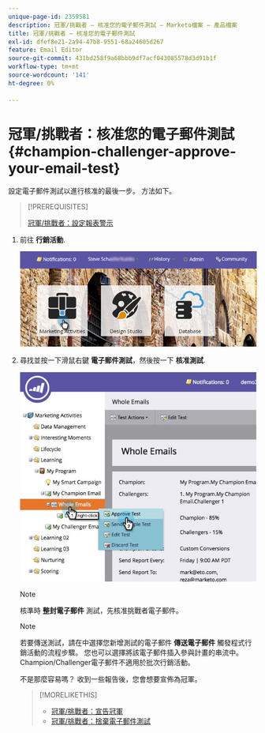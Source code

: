 ```yaml
---
unique-page-id: 2359581
description: 冠軍/挑戰者 — 核准您的電子郵件測試 — Marketo檔案 — 產品檔案
title: 冠軍/挑戰者 — 核准您的電子郵件測試
exl-id: dfef8e21-2a94-47b8-9551-68a24605d267
feature: Email Editor
source-git-commit: 431bd258f9a68bbb9df7acf043085578d3d91b1f
workflow-type: tm+mt
source-wordcount: '141'
ht-degree: 0%

---
```


# 冠軍/挑戰者：核准您的電子郵件測試 {#champion-challenger-approve-your-email-test}

設定電子郵件測試以進行核准的最後一步。 方法如下。

>[!PREREQUISITES]
>
>[冠軍/挑戰者：設定報表警示](/help/marketo/product-docs/email-marketing/general/functions-in-the-editor/email-tests-champion-challenger/champion-challenger-configure-report-alerts.md)

1. 前往 **行銷活動**.

   ![](assets/login-marketing-activities-1.png)

1. 尋找並按一下滑鼠右鍵 **電子郵件測試**，然後按一下 **核准測試**.

   ![](assets/champion3.jpg)

   >[!NOTE]
   >
   >核準時 **整封電子郵件** 測試，先核准挑戰者電子郵件。

   >[!NOTE]
   >
   >若要傳送測試，請在中選擇您新增測試的電子郵件 **傳送電子郵件** 觸發程式行銷活動的流程步驟。 您也可以選擇將該電子郵件插入參與計畫的串流中。 Champion/Challenger電子郵件不適用於批次行銷活動。

   不是那麼容易嗎？ 收到一些報告後，您會想要宣佈為冠軍。

   >[!MORELIKETHIS]
   >
   >* [冠軍/挑戰者：宣告冠軍](/help/marketo/product-docs/email-marketing/general/functions-in-the-editor/email-tests-champion-challenger/champion-challenger-declare-a-champion.md)
   >* [冠軍/挑戰者：捨棄電子郵件測試](/help/marketo/product-docs/email-marketing/general/functions-in-the-editor/email-tests-champion-challenger/champion-challenger-discard-an-email-test.md)

